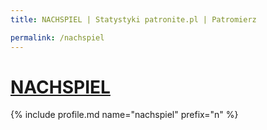 ```yaml
---
title: NACHSPIEL | Statystyki patronite.pl | Patromierz

permalink: /nachspiel
---
```


# [NACHSPIEL](https://patronite.pl/nachspiel)

{% include profile.md name="nachspiel" prefix="n" %}
